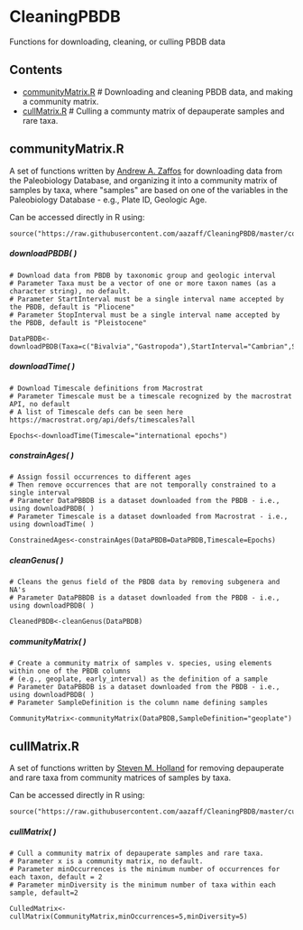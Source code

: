 # CleaningPBDB
Functions for downloading, cleaning, or culling PBDB data

## Contents
+ [communityMatrix.R](#communitymatrixr) # Downloading and cleaning PBDB data, and making a community matrix.
+ [cullMatrix.R](#cullmatrixr) # Culling a communty matrix of depauperate samples and rare taxa.

## communityMatrix.R
A set of functions written by [Andrew A. Zaffos](https://macrostrat.org/) for downloading data from the Paleobiology Database, and organizing it into a community matrix of samples by taxa, where "samples" are based on  one of the variables in the Paleobiology Database - e.g., Plate ID, Geologic Age.

Can be accessed directly in R using:

````
source("https://raw.githubusercontent.com/aazaff/CleaningPBDB/master/communityMatrix.R")
````

##### downloadPBDB( )
````
# Download data from PBDB by taxonomic group and geologic interval
# Parameter Taxa must be a vector of one or more taxon names (as a character string), no default.
# Parameter StartInterval must be a single interval name accepted by the PBDB, default is "Pliocene"
# Parameter StopInterval must be a single interval name accepted by the PBDB, default is "Pleistocene" 

DataPBDB<-downloadPBDB(Taxa=c("Bivalvia","Gastropoda"),StartInterval="Cambrian",StopInterval="Pleistocene")
````

##### downloadTime( )
````
# Download Timescale definitions from Macrostrat
# Parameter Timescale must be a timescale recognized by the macrostrat API, no default
# A list of Timescale defs can be seen here https://macrostrat.org/api/defs/timescales?all

Epochs<-downloadTime(Timescale="international epochs")
````

##### constrainAges( )
````
# Assign fossil occurrences to different ages
# Then remove occurrences that are not temporally constrained to a single interval
# Parameter DataPBBDB is a dataset downloaded from the PBDB - i.e., using downloadPBDB( )
# Parameter Timescale is a dataset downloaded from Macrostrat - i.e., using downloadTime( )

ConstrainedAges<-constrainAges(DataPBDB=DataPBDB,Timescale=Epochs)
````

##### cleanGenus( )
````
# Cleans the genus field of the PBDB data by removing subgenera and NA's
# Parameter DataPBBDB is a dataset downloaded from the PBDB - i.e., using downloadPBDB( )

CleanedPBDB<-cleanGenus(DataPBDB)
````

##### communityMatrix( )
````
# Create a community matrix of samples v. species, using elements within one of the PBDB columns
# (e.g., geoplate, early_interval) as the definition of a sample
# Parameter DataPBBDB is a dataset downloaded from the PBDB - i.e., using downloadPBDB( )
# Parameter SampleDefinition is the column name defining samples

CommunityMatrix<-communityMatrix(DataPBDB,SampleDefinition="geoplate")
````

## cullMatrix.R
A set of functions written by [Steven M. Holland](http://strata.uga.edu/) for removing depauperate and rare taxa from community matrices of samples by taxa.

Can be accessed directly in R using:

````
source("https://raw.githubusercontent.com/aazaff/CleaningPBDB/master/cullMatrix.R")
````
##### cullMatrix( )
````
# Cull a community matrix of depauperate samples and rare taxa.
# Parameter x is a community matrix, no default.
# Parameter minOccurrences is the minimum number of occurrences for each taxon, default = 2
# Parameter minDiversity is the minimum number of taxa within each sample, default=2

CulledMatrix<-cullMatrix(CommunityMatrix,minOccurrences=5,minDiversity=5)
````

